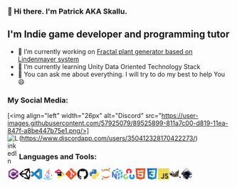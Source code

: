 ### 👋 Hi there. I'm Patrick AKA Skallu.

## I'm Indie game developer and programming tutor
- 🔭 I’m currently working on [Fractal plant generator based on Lindenmayer system](https://github.com/Skallu0711/L-System_Plant_Generator)
- 🌱 I’m currently learning Unity Data Oriented Technology Stack
- 💬 You can ask me about everything. I will try to do my best to help You 😄

### My Social Media:
[<img align="left" width="26px" alt="Discord" src="https://user-images.githubusercontent.com/57925079/89525899-811a7c00-d819-11ea-847f-a8be447b75e1.png/>]
(https://www.discordapp.com/users/350412328170422273/)
[<img align="left" width="26px" alt="LinkedIn" src="https://github.com/devicons/devicon/blob/master/icons/linkedin/linkedin-original.svg">](https://www.linkedin.com/in/kaminski-patryk)

### Languages and Tools:
<img align="left" width="26px" alt="Csharp" src="https://github.com/devicons/devicon/blob/master/icons/csharp/csharp-original.svg">
<img align="left" width="26px" alt="Unity" src="https://github.com/devicons/devicon/blob/master/icons/unity/unity-original.svg">
<img align="left" width="26px" alt="Visual Studio Code" src="https://github.com/devicons/devicon/blob/master/icons/vscode/vscode-original.svg">
<img align="left" width="26px" alt="Java" src="https://github.com/devicons/devicon/blob/master/icons/java/java-original.svg">
<img align="left" width="26px" alt="Jet Brains" src="https://github.com/devicons/devicon/blob/master/icons/jetbrains/jetbrains-original.svg">
<img align="left" width="26px" alt="git" src="https://github.com/devicons/devicon/blob/master/icons/git/git-original.svg">
<img align="left" width="26px" alt="Git Hub" src="https://github.com/devicons/devicon/blob/master/icons/github/github-original.svg">
<img align="left" width="26px" alt="Python" src="https://github.com/devicons/devicon/blob/master/icons/python/python-original.svg">
<img align="left" width="26px" alt="Jupyter" src="https://github.com/devicons/devicon/blob/master/icons/jupyter/jupyter-original.svg">
<img align="left" width="26px" alt="NumPy" src="https://github.com/devicons/devicon/blob/master/icons/numpy/numpy-original.svg">
<img align="left" width="26px" alt="Open CV" src="https://github.com/devicons/devicon/blob/master/icons/opencv/opencv-original.svg">
<img align="left" width="26px" alt="HTML5" src="https://github.com/devicons/devicon/blob/master/icons/html5/html5-original.svg">
<img align="left" width="26px" alt="CSS3" src="https://github.com/devicons/devicon/blob/master/icons/css3/css3-original.svg">
<img align="left" width="26px" alt="Javascript" src="https://github.com/devicons/devicon/blob/master/icons/javascript/javascript-original.svg">
<img align="left" width="26px" alt="Gimp" src="https://github.com/devicons/devicon/blob/master/icons/gimp/gimp-original.svg">
<img align="left" width="26px" alt="InkScape" src="https://github.com/devicons/devicon/blob/master/icons/inkscape/inkscape-original.svg">

<!--
**Skallu0711/Skallu0711** is a ✨ _special_ ✨ repository because its `README.md` (this file) appears on your GitHub profile.

Here are some ideas to get you started:

- 🔭 I’m currently working on ...
- 🌱 I’m currently learning ...
- 👯 I’m looking to collaborate on ...
- 🤔 I’m looking for help with ...
- 💬 You can ask me about ...
- 📫 How to reach me: ...
- 😄 Pronouns: ...
- ⚡ Fun fact: ...
-->
